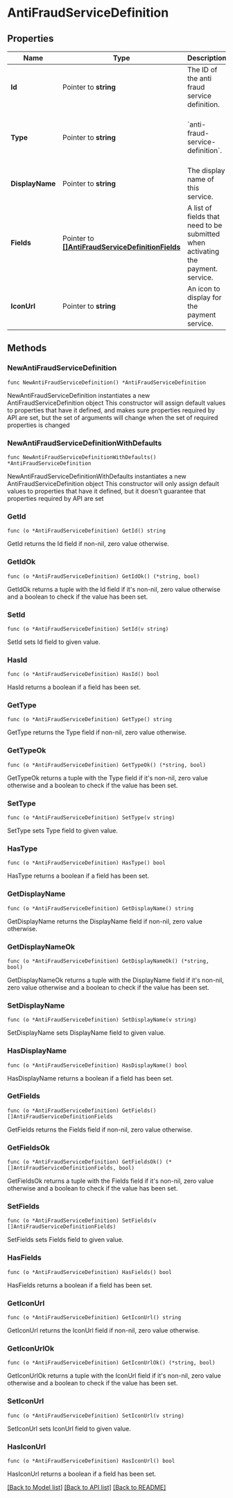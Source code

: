 # AntiFraudServiceDefinition

## Properties

Name | Type | Description | Notes
------------ | ------------- | ------------- | -------------
**Id** | Pointer to **string** | The ID of the anti fraud service definition. | [optional] 
**Type** | Pointer to **string** | &#x60;anti-fraud-service-definition&#x60;. | [optional] [default to "anti-fraud-service-definition"]
**DisplayName** | Pointer to **string** | The display name of this service. | [optional] 
**Fields** | Pointer to [**[]AntiFraudServiceDefinitionFields**](AntiFraudServiceDefinitionFields.md) | A list of fields that need to be submitted when activating the payment. service. | [optional] 
**IconUrl** | Pointer to **string** | An icon to display for the payment service. | [optional] 

## Methods

### NewAntiFraudServiceDefinition

`func NewAntiFraudServiceDefinition() *AntiFraudServiceDefinition`

NewAntiFraudServiceDefinition instantiates a new AntiFraudServiceDefinition object
This constructor will assign default values to properties that have it defined,
and makes sure properties required by API are set, but the set of arguments
will change when the set of required properties is changed

### NewAntiFraudServiceDefinitionWithDefaults

`func NewAntiFraudServiceDefinitionWithDefaults() *AntiFraudServiceDefinition`

NewAntiFraudServiceDefinitionWithDefaults instantiates a new AntiFraudServiceDefinition object
This constructor will only assign default values to properties that have it defined,
but it doesn't guarantee that properties required by API are set

### GetId

`func (o *AntiFraudServiceDefinition) GetId() string`

GetId returns the Id field if non-nil, zero value otherwise.

### GetIdOk

`func (o *AntiFraudServiceDefinition) GetIdOk() (*string, bool)`

GetIdOk returns a tuple with the Id field if it's non-nil, zero value otherwise
and a boolean to check if the value has been set.

### SetId

`func (o *AntiFraudServiceDefinition) SetId(v string)`

SetId sets Id field to given value.

### HasId

`func (o *AntiFraudServiceDefinition) HasId() bool`

HasId returns a boolean if a field has been set.

### GetType

`func (o *AntiFraudServiceDefinition) GetType() string`

GetType returns the Type field if non-nil, zero value otherwise.

### GetTypeOk

`func (o *AntiFraudServiceDefinition) GetTypeOk() (*string, bool)`

GetTypeOk returns a tuple with the Type field if it's non-nil, zero value otherwise
and a boolean to check if the value has been set.

### SetType

`func (o *AntiFraudServiceDefinition) SetType(v string)`

SetType sets Type field to given value.

### HasType

`func (o *AntiFraudServiceDefinition) HasType() bool`

HasType returns a boolean if a field has been set.

### GetDisplayName

`func (o *AntiFraudServiceDefinition) GetDisplayName() string`

GetDisplayName returns the DisplayName field if non-nil, zero value otherwise.

### GetDisplayNameOk

`func (o *AntiFraudServiceDefinition) GetDisplayNameOk() (*string, bool)`

GetDisplayNameOk returns a tuple with the DisplayName field if it's non-nil, zero value otherwise
and a boolean to check if the value has been set.

### SetDisplayName

`func (o *AntiFraudServiceDefinition) SetDisplayName(v string)`

SetDisplayName sets DisplayName field to given value.

### HasDisplayName

`func (o *AntiFraudServiceDefinition) HasDisplayName() bool`

HasDisplayName returns a boolean if a field has been set.

### GetFields

`func (o *AntiFraudServiceDefinition) GetFields() []AntiFraudServiceDefinitionFields`

GetFields returns the Fields field if non-nil, zero value otherwise.

### GetFieldsOk

`func (o *AntiFraudServiceDefinition) GetFieldsOk() (*[]AntiFraudServiceDefinitionFields, bool)`

GetFieldsOk returns a tuple with the Fields field if it's non-nil, zero value otherwise
and a boolean to check if the value has been set.

### SetFields

`func (o *AntiFraudServiceDefinition) SetFields(v []AntiFraudServiceDefinitionFields)`

SetFields sets Fields field to given value.

### HasFields

`func (o *AntiFraudServiceDefinition) HasFields() bool`

HasFields returns a boolean if a field has been set.

### GetIconUrl

`func (o *AntiFraudServiceDefinition) GetIconUrl() string`

GetIconUrl returns the IconUrl field if non-nil, zero value otherwise.

### GetIconUrlOk

`func (o *AntiFraudServiceDefinition) GetIconUrlOk() (*string, bool)`

GetIconUrlOk returns a tuple with the IconUrl field if it's non-nil, zero value otherwise
and a boolean to check if the value has been set.

### SetIconUrl

`func (o *AntiFraudServiceDefinition) SetIconUrl(v string)`

SetIconUrl sets IconUrl field to given value.

### HasIconUrl

`func (o *AntiFraudServiceDefinition) HasIconUrl() bool`

HasIconUrl returns a boolean if a field has been set.


[[Back to Model list]](../README.md#documentation-for-models) [[Back to API list]](../README.md#documentation-for-api-endpoints) [[Back to README]](../README.md)


